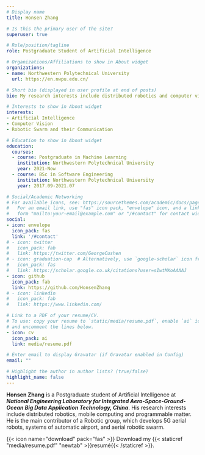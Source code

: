```yaml
---
# Display name
title: Honsen Zhang

# Is this the primary user of the site?
superuser: true

# Role/position/tagline
role: Postgraduate Student of Artificial Intelligence

# Organizations/Affiliations to show in About widget
organizations:
- name: Northwestern Polytechnical University
  url: https://en.nwpu.edu.cn/

# Short bio (displayed in user profile at end of posts)
bio: My research interests include distributed robotics and computer vision.

# Interests to show in About widget
interests:
- Artificial Intelligence
- Computer Vision
- Robotic Swarm and their Communication

# Education to show in About widget
education:
  courses:
  - course: Postgraduate in Machine Learning
    institution: Northwestern Polytechnical University
    year: 2021-Now
  - course: BSc in Software Engineering
    institution: Northwestern Polytechnical University
    year: 2017.09-2021.07

# Social/Academic Networking
# For available icons, see: https://sourcethemes.com/academic/docs/page-builder/#icons
#   For an email link, use "fas" icon pack, "envelope" icon, and a link in the
#   form "mailto:your-email@example.com" or "/#contact" for contact widget.
social:
- icon: envelope
  icon_pack: fas
  link: '/#contact'
# - icon: twitter
#   icon_pack: fab
#   link: https://twitter.com/GeorgeCushen
# - icon: graduation-cap  # Alternatively, use `google-scholar` icon from `ai` icon pack
#   icon_pack: fas
#   link: https://scholar.google.co.uk/citations?user=sIwtMXoAAAAJ
- icon: github
  icon_pack: fab
  link: https://github.com/HonsenZhang
# - icon: linkedin
#   icon_pack: fab
#   link: https://www.linkedin.com/

# Link to a PDF of your resume/CV.
# To use: copy your resume to `static/media/resume.pdf`, enable `ai` icons in `params.toml`, 
# and uncomment the lines below.
- icon: cv
  icon_pack: ai
  link: media/resume.pdf

# Enter email to display Gravatar (if Gravatar enabled in Config)
email: ""

# Highlight the author in author lists? (true/false)
highlight_name: false
---
```


**Honsen Zhang** is a Postgraduate student of Artificial Intelligence at **_National Engineering Laboratory for Integrated Aero-Space-Ground-Ocean Big Data Application Technology, China_**. His research interests include distributed robotics, mobile computing and programmable matter. He is the main contributor of a Robotic group, which develops 5G aerial robots, systems of automatic airport, and aerial robotic swarm.

{{< icon name="download" pack="fas" >}} Download my {{< staticref "media/resume.pdf" "newtab" >}}resumé{{< /staticref >}}.
